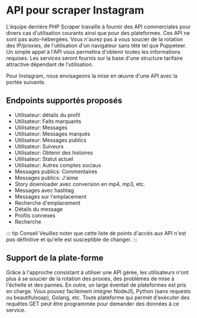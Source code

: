 # API pour scraper Instagram

L'équipe derrière PHP Scraper travaille à fournir des API commerciales pour divers cas d'utilisation courants ainsi que pour des plateformes. Ces API ne sont pas auto-hébergées. Vous n'aurez pas à vous soucier de la rotation des IP/proxies, de l'utilisation d'un navigateur sans tête tel que Puppeteer. Un simple appel à l'API vous permettra d'obtenir toutes les informations requises. Les services seront fournis sur la base d'une structure tarifaire attractive dépendant de l'utilisation.

Pour Instagram, nous envisageons la mise en œuvre d'une API avec la portée suivante.

## Endpoints supportés proposés

- Utilisateur: détails du profil
- Utilisateur: Faits marquants
- Utilisateur: Messages
- Utilisateur: Messages marqués
- Utilisateur: Messages publics
- Utilisateur: Suiveurs
- Utilisateur: Obtenir des histoires
- Utilisateur: Statut actuel
- Utilisateur: Autres comptes sociaux
- Messages publics: Commentaires
- Messages publics: J'aime
- Story downloader avec conversion en mp4, mp3, etc.
- Messages avec hashtag
- Messages sur l'emplacement
- Recherche d'emplacement
- Détails du message
- Profils connexes
- Recherche

::: tip Conseil
Veuillez noter que cette liste de points d'accès aux API n'est *pas* définitive et qu'elle est susceptible de changer.
:::

## Support de la plate-forme

Grâce à l'approche consistant à utiliser une API gérée, les utilisateurs n'ont plus à se soucier de la rotation des proxies, des problèmes de mise à l'échelle et des pannes. En outre, un large éventail de plateformes est pris en charge. Vous pouvez facilement intégrer NodeJS, Python (sans requests ou beautifulsoap), Golang, etc. Toute plateforme qui permet d'exécuter des requêtes GET peut être programmée pour demander des données à ce service.
